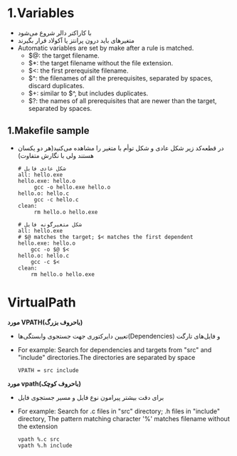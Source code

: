 # 1.Variables

* با کاراکتر دالر شروع می‌شود
* متغیرهای باید درون پرانتز یا آکولاد قرار بگیرند
* Automatic variables are set by make after a rule is matched.
    * $@: the target filename.
    * $*: the target filename without the file extension.
    * $<: the first prerequisite filename.
    * $^: the filenames of all the prerequisites, separated by spaces, discard duplicates.
    * $+: similar to $^, but includes duplicates.
    * $?: the names of all prerequisites that are newer than the target, separated by spaces.

## 1.Makefile sample

* در قطعه‌کد زیر شکل عادی و شکل توأم با متغیر را مشاهده می‌کنید(هر دو یکسان هستند ولی با نگارش متفاوت)

  ```shell
  # شکل عادی فایل
  all: hello.exe
  hello.exe: hello.o
       gcc -o hello.exe hello.o
  hello.o: hello.c
       gcc -c hello.c
  clean:
       rm hello.o hello.exe
  ```

  ```shell
  # شکل متغیرگونه فایل
  all: hello.exe
  # $@ matches the target; $< matches the first dependent
  hello.exe: hello.o
      gcc -o $@ $<
  hello.o: hello.c
      gcc -c $<
  clean:
      rm hello.o hello.exe
  ```

# VirtualPath

**مورد VPATH(باحروف بزرگ)**
* تعیین دایرکتوری جهت جستجوی وابستگی‌ها(Dependencies) و فایل‌های تارگت
* For example: Search for dependencies and targets from "src" and "include" directories.The directories are separated by space

  ```shell
  VPATH = src include
  ```

**مورد vpath(باحروف کوچک)**
* برای دقت بیشتر پیرامون نوع فایل و مسیر جستجوی فایل
* For example: Search for .c files in "src" directory; .h files in "include" directory, The pattern matching character '%' matches filename without the extension

  ```
  vpath %.c src
  vpath %.h include
  ```
